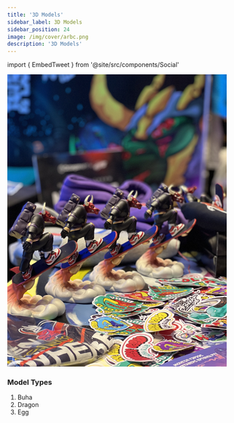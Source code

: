 ```yaml
---
title: '3D Models'
sidebar_label: 3D Models
sidebar_position: 24
image: /img/cover/arbc.png
description: '3D Models'
---
```


import { EmbedTweet } from '@site/src/components/Social'

![](assets/model/buha.jpg)

### Model Types

1. Buha
1. Dragon
1. Egg

